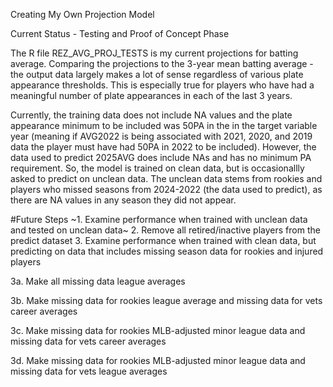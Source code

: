 Creating My Own Projection Model

Current Status - Testing and Proof of Concept Phase

The R file REZ_AVG_PROJ_TESTS is my current projections for batting average. Comparing the projections to the 3-year mean batting average - the output data largely makes a lot of sense regardless of various plate appearance thresholds. This is especially true for players who have had a meaningful number of plate appearances in each of the last 3 years. 

Currently, the training data does not include NA values and the plate appearance minimum to be included was 50PA in the in the target variable year (meaning if AVG2022 is being associated with 2021, 2020, and 2019 data the player must have had 50PA in 2022 to be included). However, the data used to predict 2025AVG does include NAs and has no minimum PA requirement. So, the model is trained on clean data, but is occasionallly asked to predict on unclean data. The unclean data stems from rookies and players who missed seasons from 2024-2022 (the data used to predict), as there are NA values in any season they did not appear. 


#Future Steps
~1. Examine performance when trained with unclean data and tested on unclean data~
2. Remove all retired/inactive players from the predict dataset
3. Examine performance when trained with clean data, but predicting on data that includes missing season data for rookies and injured players

  3a. Make all missing data league averages

  3b. Make missing data for rookies league average and missing data for vets career averages
  
  3c. Make missing data for rookies MLB-adjusted minor league data and missing data for vets career averages
  
  3d. Make missing data for rookies MLB-adjusted minor league data and missing data for vets league averages
